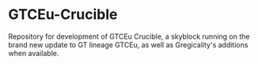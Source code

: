 # GTCEu-Crucible
Repository for development of GTCEu Crucible, a skyblock running on the brand new update to GT lineage GTCEu, as well as Gregicality's additions when available.
